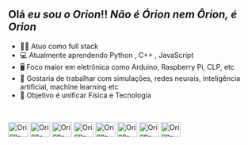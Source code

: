 ## Olá *eu sou o Orion*!! _Não é Órion nem Ôrion, é Orion_
- 👨‍💻 Atuo como full stack
- 💻 Atualmente aprendendo Python , C++ , JavaScript
- 🖥️ Foco maior em eletrônica como Arduino, Raspberry Pi, CLP, etc
- 🤖 Gostaria de trabalhar com simulações, redes neurais, inteligência artificial, machine learning etc
- 🎯 Objetivo é unificar Física e Tecnologia

##

<div style = "display: inline_block"><br>
  <img align="center" alt="Orion-Python" height="30" width="40" src="https://cdn.jsdelivr.net/gh/devicons/devicon/icons/python/python-original-wordmark.svg" />
  <img align="center" alt="Orion-JavaScript" height="30" width="40" src="https://cdn.jsdelivr.net/gh/devicons/devicon/icons/javascript/javascript-original.svg" />              
  <img align="center" alt="Orion-C++" height="30" width="40" src="https://cdn.jsdelivr.net/gh/devicons/devicon/icons/cplusplus/cplusplus-original.svg" />
  <img align="center" alt="Orion-VsCode" height="30" width="40" src="https://cdn.jsdelivr.net/gh/devicons/devicon/icons/vscode/vscode-original-wordmark.svg" />
  <img align="center" alt="Orion-Arduino" height="30" width="40" src="https://cdn.jsdelivr.net/gh/devicons/devicon/icons/arduino/arduino-original-wordmark.svg" />
  <img align="center" alt="Orion-RaspberryPi" height="30" width="40" src="https://cdn.jsdelivr.net/gh/devicons/devicon/icons/raspberrypi/raspberrypi-original.svg" />
  <img align="center" alt="Orion-Linux" height="30" width="40" src="https://cdn.jsdelivr.net/gh/devicons/devicon/icons/linux/linux-original.svg" />
  <img align="center" alt="Orion-Android" height="30" width="40" src="https://cdn.jsdelivr.net/gh/devicons/devicon/icons/android/android-original-wordmark.svg" />
</div>
        
##

<!---
OrionOliveira/OrionOliveira is a ✨ special ✨ repository because its `README.md` (this file) appears on your GitHub profile.
You can click the Preview link to take a look at your changes.
--->
